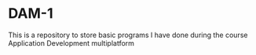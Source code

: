 # DAM-1
This is a repository to store basic programs I have done during the course Application Development multiplatform

